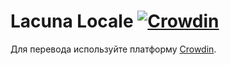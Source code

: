 # Lacuna Locale [![Crowdin](https://badges.crowdin.net/lacuna/localized.svg)](https://crowdin.com/project/lacuna)

Для перевода используйте платформу [Crowdin](https://crowdin.com/project/lacuna).
